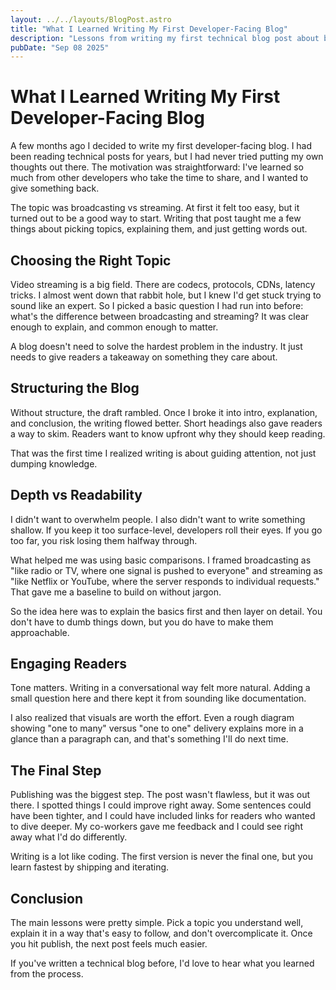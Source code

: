 ```yaml
---
layout: ../../layouts/BlogPost.astro
title: "What I Learned Writing My First Developer-Facing Blog"
description: "Lessons from writing my first technical blog post about broadcasting vs streaming, from topic selection to hitting publish."
pubDate: "Sep 08 2025"
---
```


# What I Learned Writing My First Developer-Facing Blog

A few months ago I decided to write my first developer-facing blog. I had been reading technical posts for years, but I had never tried putting my own thoughts out there. The motivation was straightforward: I've learned so much from other developers who take the time to share, and I wanted to give something back.

The topic was broadcasting vs streaming. At first it felt too easy, but it turned out to be a good way to start. Writing that post taught me a few things about picking topics, explaining them, and just getting words out.

## Choosing the Right Topic

Video streaming is a big field. There are codecs, protocols, CDNs, latency tricks. I almost went down that rabbit hole, but I knew I'd get stuck trying to sound like an expert. So I picked a basic question I had run into before: what's the difference between broadcasting and streaming? It was clear enough to explain, and common enough to matter.

A blog doesn't need to solve the hardest problem in the industry. It just needs to give readers a takeaway on something they care about.

## Structuring the Blog

Without structure, the draft rambled. Once I broke it into intro, explanation, and conclusion, the writing flowed better. Short headings also gave readers a way to skim. Readers want to know upfront why they should keep reading.

That was the first time I realized writing is about guiding attention, not just dumping knowledge.

## Depth vs Readability

I didn't want to overwhelm people. I also didn't want to write something shallow. If you keep it too surface-level, developers roll their eyes. If you go too far, you risk losing them halfway through.

What helped me was using basic comparisons. I framed broadcasting as "like radio or TV, where one signal is pushed to everyone" and streaming as "like Netflix or YouTube, where the server responds to individual requests." That gave me a baseline to build on without jargon.

So the idea here was to explain the basics first and then layer on detail. You don't have to dumb things down, but you do have to make them approachable.

## Engaging Readers

Tone matters. Writing in a conversational way felt more natural. Adding a small question here and there kept it from sounding like documentation.

I also realized that visuals are worth the effort. Even a rough diagram showing "one to many" versus "one to one" delivery explains more in a glance than a paragraph can, and that's something I'll do next time.

## The Final Step

Publishing was the biggest step. The post wasn't flawless, but it was out there. I spotted things I could improve right away. Some sentences could have been tighter, and I could have included links for readers who wanted to dive deeper. My co-workers gave me feedback and I could see right away what I'd do differently.

Writing is a lot like coding. The first version is never the final one, but you learn fastest by shipping and iterating.

## Conclusion

The main lessons were pretty simple. Pick a topic you understand well, explain it in a way that's easy to follow, and don't overcomplicate it. Once you hit publish, the next post feels much easier.

If you've written a technical blog before, I'd love to hear what you learned from the process.
